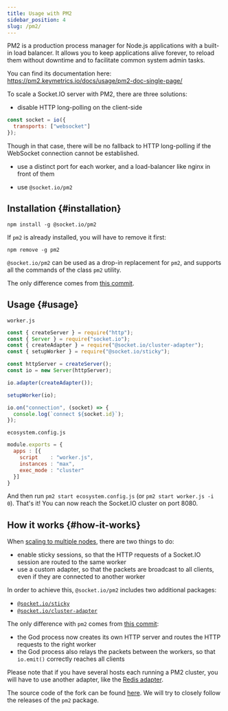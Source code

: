 ```yaml
---
title: Usage with PM2
sidebar_position: 4
slug: /pm2/
---
```


PM2 is a production process manager for Node.js applications with a built-in load balancer. It allows you to keep applications alive forever, to reload them without downtime and to facilitate common system admin tasks.

You can find its documentation here: https://pm2.keymetrics.io/docs/usage/pm2-doc-single-page/

To scale a Socket.IO server with PM2, there are three solutions:

- disable HTTP long-polling on the client-side

```js
const socket = io({
  transports: ["websocket"]
});
```

Though in that case, there will be no fallback to HTTP long-polling if the WebSocket connection cannot be established.

- use a distinct port for each worker, and a load-balancer like nginx in front of them

- use `@socket.io/pm2`

## Installation {#installation}

```
npm install -g @socket.io/pm2
```

If `pm2` is already installed, you will have to remove it first:

```
npm remove -g pm2
```

`@socket.io/pm2` can be used as a drop-in replacement for `pm2`, and supports all the commands of the class `pm2` utility.

The only difference comes from [this commit](https://github.com/socketio/pm2/commit/8c29a7feb6cbde3c8ef9eb072fee284686f1553f).

## Usage {#usage}

`worker.js`

```js
const { createServer } = require("http");
const { Server } = require("socket.io");
const { createAdapter } = require("@socket.io/cluster-adapter");
const { setupWorker } = require("@socket.io/sticky");

const httpServer = createServer();
const io = new Server(httpServer);

io.adapter(createAdapter());

setupWorker(io);

io.on("connection", (socket) => {
  console.log(`connect ${socket.id}`);
});
```

`ecosystem.config.js`

```js
module.exports = {
  apps : [{
    script    : "worker.js",
    instances : "max",
    exec_mode : "cluster"
  }]
}
```

And then run `pm2 start ecosystem.config.js` (or `pm2 start worker.js -i 0`). That's it! You can now reach the Socket.IO cluster on port 8080.

## How it works {#how-it-works}

When [scaling to multiple nodes](../02-Server/using-multiple-nodes.md), there are two things to do:

- enable sticky sessions, so that the HTTP requests of a Socket.IO session are routed to the same worker
- use a custom adapter, so that the packets are broadcast to all clients, even if they are connected to another worker

In order to achieve this, `@socket.io/pm2` includes two additional packages:

- [`@socket.io/sticky`](https://github.com/socketio/socket.io-sticky)
- [`@socket.io/cluster-adapter`](https://github.com/socketio/socket.io-cluster-adapter)

The only difference with `pm2` comes from [this commit](https://github.com/socketio/pm2/commit/8c29a7feb6cbde3c8ef9eb072fee284686f1553f):

- the God process now creates its own HTTP server and routes the HTTP requests to the right worker
- the God process also relays the packets between the workers, so that `io.emit()` correctly reaches all clients

Please note that if you have several hosts each running a PM2 cluster, you will have to use another adapter, like the [Redis adapter](../05-Adapters/adapter-redis.md).

The source code of the fork can be found [here](https://github.com/socketio/pm2). We will try to closely follow the releases of the `pm2` package.
